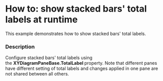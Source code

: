 # How to: show stacked bars' total labels at runtime


This example demonstrates how to show stacked bars' total labels.


<h3>Description</h3>

Configure stacked bars' total labels using the&nbsp;<strong>XYDiagramPaneBase.TotalLabel </strong>property. Note that different panes have different setting of total labels and changes applied in one pane are not shared between all others.

<br/>


